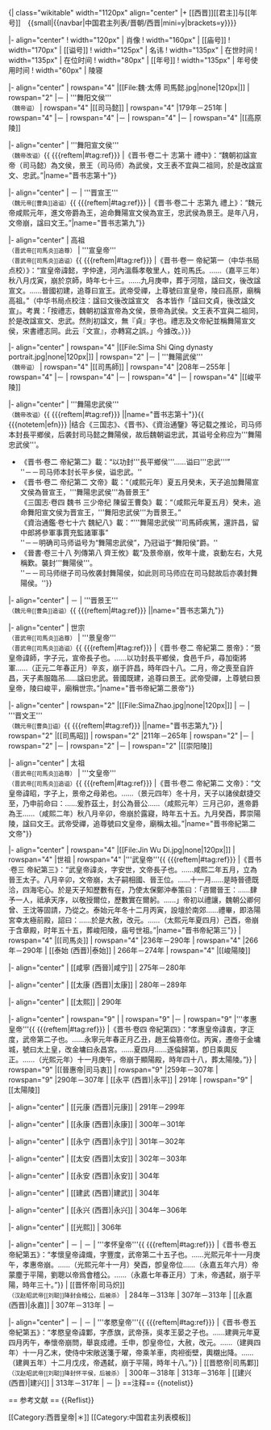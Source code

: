 {| class="wikitable" width="1120px" align="center"
|+ [[西晋]][[君主]]与[[年号]]　{{small|{{navbar|中国君主列表/晋朝/西晋|mini=y|brackets=y}}}}

|- align="center"
! width="120px" | 肖像
! width="160px" | [[庙号]]
! width="170px" | [[谥号]]
! width="125px" | 名讳
! width="135px" | 在世时间
! width="135px" | 在位时间
! width="80px" | [[年号]]
! width="135px" | 年号使用时间
! width="60px" | 陵寝

|- align="center"
| rowspan="4" |[[File:魏·太傅 司馬懿.jpg|none|120px|]]
| rowspan="2" |－
| '''舞阳文侯'''<br><small>（魏帝谥）</small>
| rowspan="4" |[[司马懿]]
| rowspan="4" |179年－251年
| rowspan="4" |－
| rowspan="4" |－
| rowspan="4" |－
| rowspan="4" |[[高原陵]]

|- align="center"
| '''舞阳宣文侯'''<br><small>（魏帝改谥）</small>{{ {{{reftem|#tag:ref}}} |《晋书·卷二十 志第十 禮中》：“魏朝初諡宣帝（司马懿）為文侯，景王（司马师）為武侯，文王表不宜與二祖同，於是改諡宣文、忠武。”|name="晋书志第十"}}

|- align="center"
| －
| '''晋宣王'''<br><small>（魏元帝[[曹奂]]追谥）</small>{{ {{{reftem|#tag:ref}}} |《晋书·卷二十 志第九 禮上》：“魏元帝咸熙元年，進文帝爵為王，追命舞陽宣文侯為宣王，忠武侯為景王。是年八月，文帝崩，諡曰文王。”|name="晋书志第九"}}

|- align="center"
| 高祖<br><small>（晋武帝[[司馬炎]]追尊）</small>
| '''宣皇帝'''<br><small>（晋武帝[[司馬炎]]追谥）</small>{{ {{{reftem|#tag:ref}}} |《晋书·卷一 帝紀第一（中华书局点校）》：“宣皇帝諱懿，字仲達，河內溫縣孝敬里人，姓司馬氏。……（嘉平三年）秋八月戊寅，崩於京師，時年七十三。……九月庚申，葬于河陰，諡曰文，後改諡宣文。……晉國初建，追尊曰宣王。武帝受禪，上尊號曰宣皇帝，陵曰高原，廟稱高祖。”（中华书局点校注：諡曰文後改諡宣文　各本皆作「諡曰文貞，後改諡文宣」。考異：「按禮志，魏朝初諡宣帝為文侯，景帝為武侯。文王表不宜與二祖同，於是改諡宣文、忠武。然則初諡文，無『貞』字也。禮志及文帝紀並稱舞陽宣文侯，宋書禮志同。此云『文宣』，亦轉寫之誤。」今據改。）}}

|- align="center"
| rowspan="4" |[[File:Sima Shi Qing dynasty portrait.jpg|none|120px|]]
| rowspan="2" |－
| '''舞陽武侯'''<br><small>（魏帝谥）</small>
| rowspan="4" |[[司馬師]]
| rowspan="4" |208年－255年
| rowspan="4" |－
| rowspan="4" |－
| rowspan="4" |－
| rowspan="4" |[[峻平陵]]

|- align="center"
| '''舞陽忠武侯'''<br /><small>（魏帝改谥）</small>{{ {{{reftem|#tag:ref}}} ||name="晋书志第十"}}{{ {{{notetem|efn}}} |结合《三国志》、《晋书》、《資治通鑒》等记载之推论，司马师本封長平鄉侯，后袭封司马懿之舞陽侯，故后魏朝谥忠武，其谥号全称应为'''舞陽忠武侯'''。
* 《晋书·卷二 帝紀第二》載：“以功封'''長平鄉侯'''……谥曰'''忠武'''”<br />''－－司马师本封长平乡侯，谥忠武。''
* 《晋书·卷二 帝纪第二 文帝》載：“（咸熙元年）夏五月癸未，天子追加舞陽宣文侯為晉宣王，'''舞陽忠武侯'''為晉景王”<br />《三国志·卷四 魏书 三少帝纪 陳留王曹奐》載：“（咸熙元年夏五月）癸未，追命舞阳宣文侯为晋宣王，'''舞阳忠武侯'''为晋景王。”<br />《資治通鑑·卷七十六 魏紀八》載：“'''舞陽忠武侯'''司馬師疾篤，還許昌，留中郎將參軍事賈充監諸軍事”<br />''－－明确司马师谥号为“舞陽忠武侯”，乃冠谥于“舞阳侯”爵。''
* 《晉書·卷三十八 列傳第八 齊王攸》載“及景帝崩，攸年十歲，哀動左右，大見稱歎。襲封'''舞陽侯'''。<br />''－－司马师继子司马攸袭封舞陽侯，如此则司马师应在司马懿故后亦袭封舞陽侯。''}}

|- align="center"
| －
| '''晋景王'''<br><small>（魏元帝[[曹奂]]追谥）</small>{{ {{{reftem|#tag:ref}}} ||name="晋书志第九"}}

|- align="center"
| 世宗<br><small>（晋武帝[[司馬炎]]追尊）</small>
| '''景皇帝'''<br><small>（晋武帝[[司馬炎]]追谥）</small>{{ {{{reftem|#tag:ref}}} |《晋书·卷二 帝紀第二 景帝》：“景皇帝諱師，字子元，宣帝長子也。……以功封長平鄉侯，食邑千戶，尋加衛將軍……（正元二年春正月）辛亥，崩于許昌，時年四十八。二月，帝之喪至自許昌，天子素服臨吊……諡曰忠武。晉國既建，追尊曰景王。武帝受禪，上尊號曰景皇帝，陵曰峻平，廟稱世宗。”|name="晋书帝紀第二景帝"}}

|- align="center"
| rowspan="2" |[[File:SimaZhao.jpg|none|120px|]]
| －
| '''晋文王'''<br><small>（魏元帝[[曹奂]]谥）</small>{{ {{{reftem|#tag:ref}}} ||name="晋书志第九"}}
| rowspan="2" |[[司馬昭]]
| rowspan="2" |211年－265年
| rowspan="2" |－
| rowspan="2" |－
| rowspan="2" |－
| rowspan="2" |[[崇阳陵]]

|- align="center"
| 太祖<br><small>（晋武帝[[司馬炎]]追尊）</small>
| '''文皇帝'''<br><small>（晋武帝[[司馬炎]]追谥）</small>{{ {{{reftem|#tag:ref}}} |《晋书·卷二 帝紀第二 文帝》：“文皇帝諱昭，字子上，景帝之母弟也。……（景元四年）冬十月，天子以諸侯獻捷交至，乃申前命曰：……爰胙茲土，封公為晉公……（咸熙元年）三月己卯，進帝爵為王……（咸熙二年）秋八月辛卯，帝崩於露寢，時年五十五。九月癸酉，葬崇陽陵，諡曰文王。武帝受禪，追尊號曰文皇帝，廟稱太祖。”|name="晋书帝紀第二文帝"}}

|- align="center"
| rowspan="4" |[[File:Jin Wu Di.jpg|none|120px|]]
| rowspan="4" |世祖
| rowspan="4" |'''武皇帝'''{{ {{{reftem|#tag:ref}}} |《晋书·卷三 帝紀第三》：“武皇帝諱炎，字安世，文帝長子也。……咸熙二年五月，立為晉王太子。八月辛卯，文帝崩，太子嗣相國、晉王位。……十一月……是時晉德既洽，四海宅心。於是天子知歷數有在，乃使太保鄭沖奉策曰：「咨爾晉王：……肆予一人，祗承天序，以敬授爾位，歷數實在爾躬。……」帝初以禮讓，魏朝公卿何曾、王沈等固請，乃從之。泰始元年冬十二月丙寅，設壇於南郊……禮畢，即洛陽宮幸太極前殿，詔曰：……於是大赦，改元。……（太熙元年夏四月）己酉，帝崩于含章殿，时年五十五，葬峻阳陵，庙号世祖。”|name="晋书帝紀第三"}}
| rowspan="4" |[[司馬炎]]
| rowspan="4" |236年－290年
| rowspan="4" |266年－290年
| [[泰始 (西晋)|泰始]]
| 266年－274年
| rowspan="4" |[[峻陽陵]]

|- align="center"
| [[咸寧 (西晉)|咸宁]]
| 275年－280年

|- align="center"
| [[太康 (西晋)|太康]]
| 280年－289年

|- align="center"
| [[太熙]]
| 290年

|- align="center"
| rowspan="9" |
| rowspan="9" |－
| rowspan="9" |'''孝惠皇帝'''{{ {{{reftem|#tag:ref}}} |《晋书·卷四 帝紀第四》：“孝惠皇帝諱衷，字正度，武帝第二子也。……永寧元年春正月乙丑，趙王倫篡帝位。丙寅，遷帝于金墉城，號曰太上皇，改金墉曰永昌宮。……夏四月……逐倫歸第，卽日乘輿反正。……（光熙元年）十一月庚午，帝崩于顯陽殿，時年四十八，葬太陽陵。”}}
| rowspan="9" |[[晉惠帝|司马衷]]
| rowspan="9" |259年－307年
| rowspan="9" |290年－307年
| [[永平 (西晋)|永平]]
| 291年
| rowspan="9" |[[太陽陵]]

|- align="center"
| [[元康 (西晋)|元康]]
| 291年－299年

|- align="center"
| [[永康 (西晋)|永康]]
| 300年－301年

|- align="center"
| [[永宁 (西晋)|永宁]]
| 301年－302年

|- align="center"
| [[太安 (西晋)|太安]]
| 302年－303年

|- align="center"
| [[永安 (西晋)|永安]]
| 304年

|- align="center"
| [[建武 (西晋)|建武]]
| 304年

|- align="center"
| [[永兴 (西晋)|永兴]]
| 304年－306年

|- align="center"
| [[光熙]]
| 306年

|- align="center"
| －
| －
| '''孝怀皇帝'''{{ {{{reftem|#tag:ref}}} |《晋书·卷五 帝紀第五》：“孝懷皇帝諱熾，字豐度，武帝第二十五子也。……光熙元年十一月庚午，孝惠帝崩。……（光熙元年十一月）癸酉，卽皇帝位……（永嘉五年六月）帝蒙塵于平陽，劉聰以帝爲會稽公。……（永嘉七年春正月）丁未，帝遇弑，崩于平陽，時年三十。”}}
| [[晋怀帝|司马炽]]<br><small>（汉赵昭武帝[[刘聪]]降封会稽公，后被杀）</small>
| 284年－313年
| 307年－313年
| [[永嘉 (西晋)|永嘉]]
| 307年－313年
| －

|- align="center"
| －
| －
| '''孝愍皇帝'''{{ {{{reftem|#tag:ref}}} |《晋书·卷五 帝紀第五》：“孝愍皇帝諱鄴，字彥旗，武帝孫，吳孝王晏之子也。……建興元年夏四月丙午，奉懷帝崩問，舉哀成禮。壬申，卽皇帝位，大赦，改元。……（建興四年）十一月乙末，使侍中宋敞送箋于曜，帝乘羊車，肉袒銜壁，輿櫬出降。……（建興五年）十二月戊戌，帝遇弑，崩于平陽，時年十八。”}}
| [[晋愍帝|司馬鄴]]<br /><small>（汉赵昭武帝[[刘聪]]降封怀平侯，后被杀）</small>
| 300年－318年
| 313年－316年
| [[建兴 (西晋)|建兴]]
| 313年－317年
| －
|}<noinclude>
==注释==
{{notelist}}

== 参考文献 ==
{{Reflist}}

[[Category:西晋皇帝|＊]]
[[Category:中国君主列表模板]]
</noinclude>